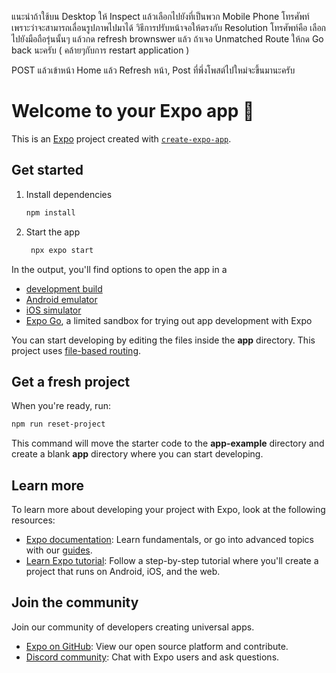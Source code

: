 แนะนำถ้าใช้บน Desktop ให้ Inspect แล้วเลือกไปยังที่เป็นพวก Mobile Phone โทรศัพท์ เพราะว่าจะสามารถเลื่อนรูปภาพไปมาได้
วิธีการปรับหน้าจอให้ตรงกับ Resolution โทรศัพท์คือ เลือกไปยังมือถือรุ่นนั้นๆ แล้วกด refresh brownswer แล้ว
ถ้าเจอ Unmatched Route ให้กด Go back นะครับ ( คล้ายๆกับการ restart application )

POST แล้วเข้าหน้า Home แล้ว Refresh หน้า, Post ที่พึ่งโพสต์ไปใหม่จะขึ้นมานะครับ

# Welcome to your Expo app 👋

This is an [Expo](https://expo.dev) project created with [`create-expo-app`](https://www.npmjs.com/package/create-expo-app).

## Get started

1. Install dependencies

   ```bash
   npm install
   ```

2. Start the app

   ```bash
    npx expo start
   ```

In the output, you'll find options to open the app in a

- [development build](https://docs.expo.dev/develop/development-builds/introduction/)
- [Android emulator](https://docs.expo.dev/workflow/android-studio-emulator/)
- [iOS simulator](https://docs.expo.dev/workflow/ios-simulator/)
- [Expo Go](https://expo.dev/go), a limited sandbox for trying out app development with Expo

You can start developing by editing the files inside the **app** directory. This project uses [file-based routing](https://docs.expo.dev/router/introduction).

## Get a fresh project

When you're ready, run:

```bash
npm run reset-project
```

This command will move the starter code to the **app-example** directory and create a blank **app** directory where you can start developing.

## Learn more

To learn more about developing your project with Expo, look at the following resources:

- [Expo documentation](https://docs.expo.dev/): Learn fundamentals, or go into advanced topics with our [guides](https://docs.expo.dev/guides).
- [Learn Expo tutorial](https://docs.expo.dev/tutorial/introduction/): Follow a step-by-step tutorial where you'll create a project that runs on Android, iOS, and the web.

## Join the community

Join our community of developers creating universal apps.

- [Expo on GitHub](https://github.com/expo/expo): View our open source platform and contribute.
- [Discord community](https://chat.expo.dev): Chat with Expo users and ask questions.
